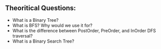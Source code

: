 ## Theoritical Questions:

* What is a Binary Tree?
* What is BFS? Why would we use it for?
* What is the difference between PostOrder, PreOrder, and InOrder DFS traversal?
* What is a Binary Search Tree?